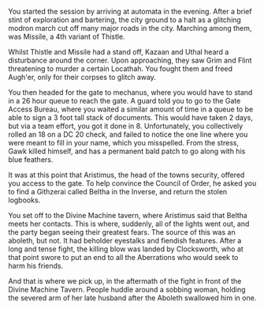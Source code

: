 You started the session by arriving at automata in the evening. After a brief stint of exploration and bartering, the city ground to a halt as a glitching modron march cut off many major roads in the city. Marching among them, was Missile, a 4th variant of Thistle.

Whilst Thistle and Missile had a stand off, Kazaan and Uthal heard a disturbance around the corner. Upon approaching, they saw Grim and Flint threatening to murder a certain Locathah. You fought them and freed Augh'er, only for their corpses to glitch away.

You then headed for the gate to mechanus, where you would have to stand in a 26 hour queue to reach the gate. A guard told you to go to the Gate Access Bureau, where you waited a similar amount of time in a queue to be able to sign a 3 foot tall stack of documents. This would have taken 2 days, but via a team effort, you got it done in 8. Unfortunately, you collectively rolled an 18 on a DC 20 check, and failed to notice the one line where you were meant to fill in your name, which you misspelled. From the stress, Gawk killed himself, and has a permanent bald patch to go along with his blue feathers.

It was at this point that Aristimus, the head of the towns security, offered you access to the gate. To help convince the Council of Order, he asked you to find a Githzerai called Beltha in the Inverse, and return the stolen logbooks.

You set off to the Divine Machine tavern, where Aristimus said that Beltha meets her contacts. This is where, suddenly, all of the lights went out, and the party began seeing their greatest fears. The source of this was an aboleth, but not. It had beholder eyestalks and fiendish features. After a long and tense fight, the killing blow was landed by Clocksworth, who at that point swore to put an end to all the Aberrations who would seek to harm his friends.

And that is where we pick up, in the aftermath of the fight in front of the Divine Machine Tavern. People huddle around a sobbing woman, holding the severed arm of her late husband after the Aboleth swallowed him in one.